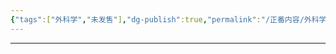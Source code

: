 ```yaml
---
{"tags":["外科学","未发售"],"dg-publish":true,"permalink":"/正番内容/外科学/Episode 06. 普外科/胆石症/","dgPassFrontmatter":true}
---
```


---